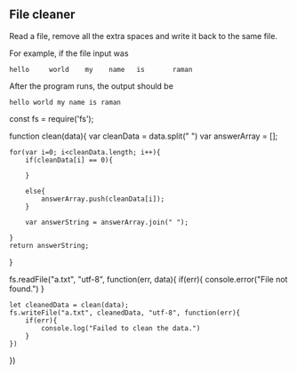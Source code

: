 ## File cleaner
Read a file, remove all the extra spaces and write it back to the same file.

For example, if the file input was
```
hello     world    my    name   is       raman
```

After the program runs, the output should be

```
hello world my name is raman
```

const fs = require('fs');

function clean(data){
    var cleanData = data.split(" ")
    var answerArray = [];

    for(var i=0; i<cleanData.length; i++){
        if(cleanData[i] == 0){

        }

        else{
            answerArray.push(cleanData[i]);
        }

        var answerString = answerArray.join(" ");

    }
    return answerString;

}

fs.readFile("a.txt", "utf-8", function(err, data){
    if(err){
        console.error("File not found.")
    }

    let cleanedData = clean(data);
    fs.writeFile("a.txt", cleanedData, "utf-8", function(err){
        if(err){
            console.log("Failed to clean the data.")
        }
    })

})